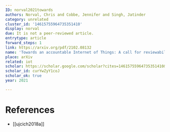 ```yaml
---
ID: norval2021towards
authors: Norval, Chris and Cobbe, Jennifer and Singh, Jatinder
category: unrelated
cluster_id: '14615755964735351410'
display: norval
due: It is not a peer-reviewed article.
entrytype: article
forward_steps: 1
link: https://arxiv.org/pdf/2102.08132
name: 'Towards an accountable Internet of Things: A call for reviewability'
place: arXiv
related: iot
scholar: https://scholar.google.com/scholar?cites=14615755964735351410&as_sdt=2005&sciodt=0,5&hl=en
scholar_id: curYwZyY1coJ
scholar_ok: true
year: 2021

---
```


# References

- [[ujcich2018a]]
